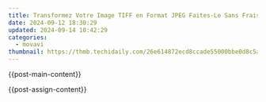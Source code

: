 ```yaml
---
title: Transformez Votre Image TIFF en Format JPEG Faites-Le Sans Frais - Online Avec Movavi
date: 2024-09-12 18:30:29
updated: 2024-09-14 10:42:29
categories:
  - movavi
thumbnail: https://thmb.techidaily.com/26e614872ecd8ccade55000bbe0d8c5a49a0a5f94df04c327a143f8799409248.jpg
---
```


{{post-main-content}}

<ins class="adsbygoogle"
     style="display:block"
     data-ad-format="autorelaxed"
     data-ad-client="ca-pub-7571918770474297"
     data-ad-slot="1223367746"></ins>

{{post-assign-content}}

<ins class="adsbygoogle"
     style="display:block"
     data-ad-client="ca-pub-7571918770474297"
     data-ad-slot="8358498916"
     data-ad-format="auto"
     data-full-width-responsive="true"></ins>
